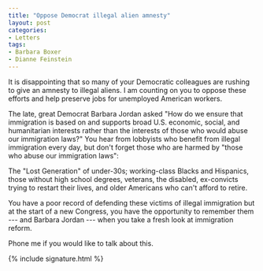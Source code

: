 ```yaml
---
title: "Oppose Democrat illegal alien amnesty"
layout: post
categories:
- Letters
tags:
- Barbara Boxer
- Dianne Feinstein
---
```


It is disappointing that so many of your Democratic colleagues are rushing to give an amnesty to illegal aliens. I am counting on you to oppose these efforts and help preserve jobs for unemployed American workers.

The late, great Democrat Barbara Jordan asked "How do we ensure that immigration is based on and supports broad U.S. economic, social, and humanitarian interests rather than the interests of those who would abuse our immigration laws?" You hear from lobbyists who benefit from illegal immigration every day, but don't forget those who are harmed by "those who abuse our immigration laws":

The "Lost Generation" of under-30s; working-class Blacks and Hispanics, those without high school degrees, veterans, the disabled, ex-convicts trying to restart their lives, and older Americans who can't afford to retire.

You have a poor record of defending these victims of illegal immigration but at the start of a new Congress, you have the opportunity to remember them --- and Barbara Jordan --- when you take a fresh look at immigration reform.

Phone me if you would like to talk about this.

{% include signature.html %}
